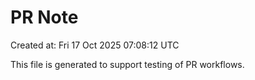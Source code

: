 # PR Note

Created at: Fri 17 Oct 2025 07:08:12 UTC

This file is generated to support testing of PR workflows.
